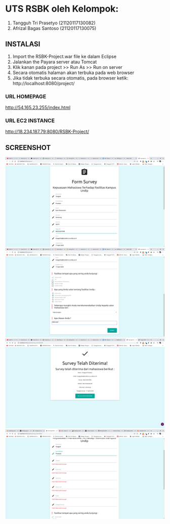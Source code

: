 # UTS RSBK oleh Kelompok:
1. Tangguh Tri Prasetyo (21120117130082)
2. Afrizal Bagas Santoso (21120117130075)

## INSTALASI
1. Import the RSBK-Project.war file ke dalam Eclipse 
2. Jalankan the Payara server atau Tomcat 
3. Klik kanan pada project >> Run As >> Run on server
4. Secara otomatis halaman akan terbuka pada web browser 
4. Jika tidak terbuka secara otomatis, pada browser ketik: http://localhost:8080/project/ 

### URL HOMEPAGE
http://54.165.23.255/index.html

### URL EC2 INSTANCE
http://18.234.187.79:8080/RSBK-Project/

## SCREENSHOT
![Alt text](/survey_1.png?raw=true "Survey Mahasiswa 1")
![Alt text](/survey_2.png?raw=true "Survey Mahasiswa 2")
![Alt text](/survey_3.png?raw=true "Survey Mahasiswa 3")
![Alt text](/survey_4.png?raw=true "Survey Mahasiswa 4")
